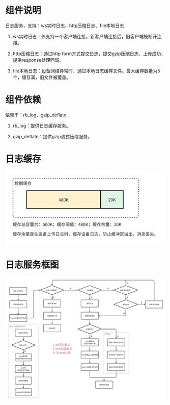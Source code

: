 # 组件说明

日志服务，支持：ws实时日志、http压缩日志、file本地日志

1. ws实时日志：仅支持一个客户端连接，新客户端连接后，旧客户端被断开连接。

2. http压缩日志：通过http form方式提交日志，提交gzip压缩日志，上传成功，提供response处理回调。

3. file本地日志：设备网络异常时，通过本地日志缓存文件。最大缓存数量为5个，缓存满，旧文件被覆盖。


# 组件依赖

依赖于：rb_log、gzip_deflate

1. rb_log：提供日志缓存服务。

2. gzip_deflate：提供gzip流式压缩服务。


# 日志缓存

![日志缓存框图](./doc/消息缓存框图.png)


# 日志服务框图

![日志服务框图](./doc/日志上传缓存框图.png)

